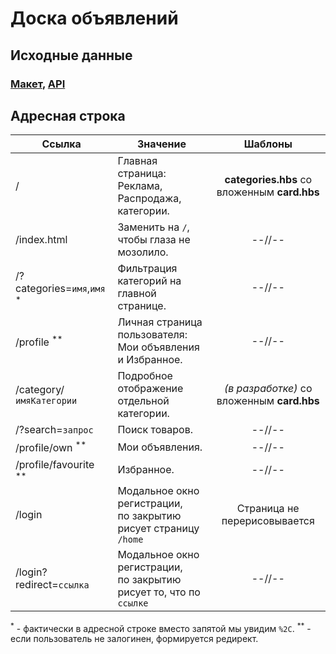 # Доска объявлений

## Исходные данные

### [Макет](https://www.figma.com/file/PGo6sP5hU9GlBBZzI1i608/OLX?node-id=2854%3A202), [API](https://callboard-backend.goit.global/api-docs)

## Адресная строка

| Ссылка | Значение | Шаблоны |
| ------ | -------- | :-----: |
| / | Главная страница:<br/>Реклама, Распродажа, категории. | **categories.hbs** со вложенным **card.hbs** |
| /index.html | Заменить на `/`, чтобы глаза не мозолило. | --//-- |
| /?categories=`имя`,`имя` <sup>*</sup> | Фильтрация категорий на главной странице. | --//-- |
| /profile <sup>**</sup> | Личная страница пользователя:<br/>Мои объявления и Избранное. | --//-- |
| /category/`имяКатегории` | Подробное отображение отдельной категории. | *(в разработке)* со вложенным **card.hbs** |
| /?search=`запрос` | Поиск товаров. | --//-- |
| /profile/own <sup>**</sup> | Мои объявления. | --//-- |
| /profile/favourite <sup>**</sup> | Избранное. | --//-- |
| /login | Модальное окно регистрации,<br/>по закрытию рисует страницу `/home` | Страница не перерисовывается |
| /login?redirect=`ссылка` | Модальное окно регистрации,<br/>по закрытию рисует то, что по `ссылке` | --//-- |

<sup>*</sup> - фактически в адресной строке вместо запятой мы увидим `%2С`.
<sup>**</sup> - если пользователь не залогинен, формируется редирект.

